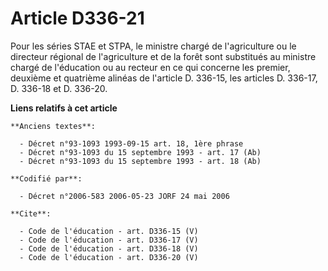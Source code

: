 # Article D336-21

Pour les séries STAE et STPA, le ministre chargé de l'agriculture ou le directeur régional de l'agriculture et de la forêt
sont substitués au ministre chargé de l'éducation ou au recteur en ce qui concerne les premier, deuxième et quatrième alinéas
de l'article D. 336-15, les articles D. 336-17, D. 336-18 et D. 336-20.

**Liens relatifs à cet article**

	**Anciens textes**:

	  - Décret n°93-1093 1993-09-15 art. 18, 1ère phrase
	  - Décret n°93-1093 du 15 septembre 1993 - art. 17 (Ab)
	  - Décret n°93-1093 du 15 septembre 1993 - art. 18 (Ab)

	**Codifié par**:

	  - Décret n°2006-583 2006-05-23 JORF 24 mai 2006

	**Cite**:

	  - Code de l'éducation - art. D336-15 (V)
	  - Code de l'éducation - art. D336-17 (V)
	  - Code de l'éducation - art. D336-18 (V)
	  - Code de l'éducation - art. D336-20 (V)
